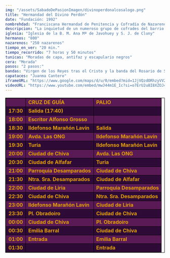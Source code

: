 ```yaml
---
img: "/assets/SabadoDePasionImagen/divinoperdonalcosalogo.png"
title: "Hermandad del Divino Perdón"
date: "Fundación: 1992"
nombrehdad: "Franciscana Hermandad de Penitencia y Cofradía de Nazarenos de María Santísima de la Purísima Concepción, Santo Cáliz de Ntro. Padre Jesús del Divino Perdón y Beata Ana María de Javouhey"
descripcion: "La inquietud de un numeroso grupo de cofrades del barrio del Parque Alcosa llevó a la convocatoria de una serie de reuniones que desembocaron en la fundación de una pro hermandad. El 22 de febrero de 1994 es erigida como agrupación parroquial. En el año 2002 se bendice la actual imagen del Nazareno, que vino a sustituir a la anterior, cambiada tras su primera estación de penitencia.El 19 de marzo de 2000, durante la función principal se dio lectura al decreto por el que se dictaba la erección canónica como hermandad de penitencia, realizando su primera estación de penitencia a la parroquia de Nuestra Señora de los Desamparados el 6 de abril de 2001, Viernes de Dolores."
iglesia: "Iglesia de la B. M. Ana Mª de Javohuey y S. J. de Cluny"
hermanos: "800"
nazarenos: "250 nazarenos"
tiempo_en_ver: "20 min."
tiempo_recorrido: "7 horas y 50 minutos"
tunicas: "Moradas de capa, antifaz y escapulario negros"
cera: "Morada"
pasos: "2 pasos:"
bandas: "Virgen de los Reyes tras el Cristo y la banda del Rosario de Sanlúcar la Mayor acompaña a la dolorosa"
capataces: "Juanma Cantero"
iframeURL: "https://www.google.com/maps/d/u/0/embed?mid=1JjVQzdORhzyVV27BhqxsYoL6ENZZhCM&ehbc=2E312F"
videoURL: "https://www.youtube.com/embed/mwJ44m1E_Ic?si=o7ErU2u8I8XZOJ4Y"
---
```


<table class="recorrido" style="width: 100%; border-collapse: collapse; text-align: left; border: 1px solid black;">
  <tbody>
    <tr style="background-color: #5a1a55; color: #e5a000; font-weight: bold;">
      <td style="border: 1px solid black; text-align: center;"></td>
      <td style="border: 1px solid black;">CRUZ DE GUÍA</td>
      <td style="border: 1px solid black;">PALIO</td>
    </tr>
    <tr style="background-color: #2e0b37; color: #e5a000; font-weight: bold;">
      <td style="border: 1px solid black; text-align: center;">17:30</td>
      <td style="border: 1px solid black;">Salida (17:40)</td>
      <td style="border: 1px solid black;"></td>
    </tr>
    <tr style="background-color: #5a1a55; color: #e5a000; font-weight: bold;">
      <td style="border: 1px solid black; text-align: center;">18:00</td>
      <td style="border: 1px solid black;">Escritor Alfonso Grosso</td>
      <td style="border: 1px solid black;"></td>
    </tr>
    <tr style="background-color: #2e0b37; color: #e5a000; font-weight: bold;">
      <td style="border: 1px solid black; text-align: center;">18:30</td>
      <td style="border: 1px solid black;">Ildefonso Marañón Lavín</td>
      <td style="border: 1px solid black;">Salida</td>
    </tr>
    <tr style="background-color: #5a1a55; color: #e5a000; font-weight: bold;">
      <td style="border: 1px solid black; text-align: center;">19:00</td>
      <td style="border: 1px solid black;">Avda. Las ONG</td>
      <td style="border: 1px solid black;">Ildefonso Marañón Lavín</td>
    </tr>
    <tr style="background-color: #2e0b37; color: #e5a000; font-weight: bold;">
      <td style="border: 1px solid black; text-align: center;">19:30</td>
      <td style="border: 1px solid black;">Turia</td>
      <td style="border: 1px solid black;">Ildefonso Marañón Lavín</td>
    </tr>
    <tr style="background-color: #5a1a55; color: #e5a000; font-weight: bold;">
      <td style="border: 1px solid black; text-align: center;">20:00</td>
      <td style="border: 1px solid black;">Ciudad de Chiva</td>
      <td style="border: 1px solid black;">Avda. Las ONG</td>
    </tr>
    <tr style="background-color: #2e0b37; color: #e5a000; font-weight: bold;">
      <td style="border: 1px solid black; text-align: center;">20:30</td>
      <td style="border: 1px solid black;">Ciudad de Alfafar</td>
      <td style="border: 1px solid black;">Turia</td>
    </tr>
    <tr style="background-color: #5a1a55; color: #e5a000; font-weight: bold;">
      <td style="border: 1px solid black; text-align: center;">21:00</td>
      <td style="border: 1px solid black;">Parroquia Desamparados</td>
      <td style="border: 1px solid black;">Ciudad de Chiva</td>
    </tr>
    <tr style="background-color: #2e0b37; color: #e5a000; font-weight: bold;">
      <td style="border: 1px solid black; text-align: center;">21:30</td>
      <td style="border: 1px solid black;">Ntra. Sra. Desamparados</td>
      <td style="border: 1px solid black;">Ciudad de Alfafar</td>
    </tr>
    <tr style="background-color: #5a1a55; color: #e5a000; font-weight: bold;">
      <td style="border: 1px solid black; text-align: center;">22:00</td>
      <td style="border: 1px solid black;">Ciudad de Liria</td>
      <td style="border: 1px solid black;">Parroquia Desamparados</td>
    </tr>
    <tr style="background-color: #2e0b37; color: #e5a000; font-weight: bold;">
      <td style="border: 1px solid black; text-align: center;">22:30</td>
      <td style="border: 1px solid black;">Ciudad de Chiva</td>
      <td style="border: 1px solid black;">Ntra. Sra. Desamparados</td>
    </tr>
    <tr style="background-color: #5a1a55; color: #e5a000; font-weight: bold;">
      <td style="border: 1px solid black; text-align: center;">23:00</td>
      <td style="border: 1px solid black;">Ildefonso Marañón Lavín</td>
      <td style="border: 1px solid black;">Ciudad de Liria</td>
    </tr>
    <tr style="background-color: #2e0b37; color: #e5a000; font-weight: bold;">
      <td style="border: 1px solid black; text-align: center;">23:30</td>
      <td style="border: 1px solid black;">Pl. Obradoiro</td>
      <td style="border: 1px solid black;">Ciudad de Chiva</td>
    </tr>
    <tr style="background-color: #5a1a55; color: #e5a000; font-weight: bold;">
      <td style="border: 1px solid black; text-align: center;">00:00</td>
      <td style="border: 1px solid black;">Ciudad de Chiva</td>
      <td style="border: 1px solid black;">Pl. Obradoiro</td>
    </tr>
    <tr style="background-color: #2e0b37; color: #e5a000; font-weight: bold;">
      <td style="border: 1px solid black; text-align: center;">00:30</td>
      <td style="border: 1px solid black;">Emilia Barral</td>
      <td style="border: 1px solid black;">Ciudad de Chiva</td>
    </tr>
    <tr style="background-color: #5a1a55; color: #e5a000; font-weight: bold;">
      <td style="border: 1px solid black; text-align: center;">01:00</td>
      <td style="border: 1px solid black;">Entrada</td>
      <td style="border: 1px solid black;">Emilia Barral</td>
    </tr>
    <tr style="background-color: #2e0b37; color: #e5a000; font-weight: bold;">
      <td style="border: 1px solid black; text-align: center;">01:30</td>
      <td style="border: 1px solid black;"></td>
      <td style="border: 1px solid black;">Entrada</td>
    </tr>
  </tbody>
</table>